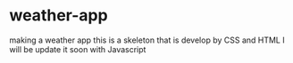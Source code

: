 # weather-app
making a weather app this is a skeleton that is develop by CSS and HTML I will be update it soon with Javascript 
